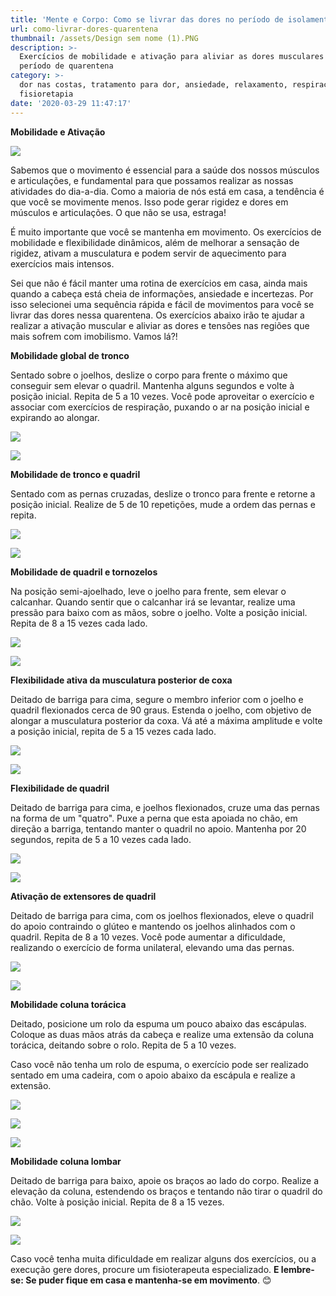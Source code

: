 ```yaml
---
title: 'Mente e Corpo: Como se livrar das dores no período de isolamento'
url: como-livrar-dores-quarentena
thumbnail: /assets/Design sem nome (1).PNG
description: >-
  Exercícios de mobilidade e ativação para aliviar as dores musculares neste
  período de quarentena
category: >-
  dor nas costas, tratamento para dor, ansiedade, relaxamento, respiração,
  fisioretapia
date: '2020-03-29 11:47:17'
---
```


**Mobilidade e Ativação**

![](/assets/yoga_quartobranco.jpg)

Sabemos que o movimento é essencial para a saúde dos nossos músculos e articulações, e fundamental para que possamos realizar as nossas atividades do dia-a-dia. Como a maioria de nós está em casa, a tendência é que você se movimente menos. Isso pode gerar rigidez e dores em músculos e articulações. O que não se usa, estraga!

É muito importante que você se mantenha em movimento. Os exercícios de mobilidade e flexibilidade dinâmicos, além de melhorar a sensação de rigidez, ativam a musculatura e podem servir de aquecimento para exercícios mais intensos.

Sei que não é fácil manter uma rotina de exercícios em casa, ainda mais quando a cabeça está cheia de informações, ansiedade e incertezas. Por isso selecionei uma sequência rápida e fácil de movimentos para você se livrar das dores nessa quarentena. Os exercícios abaixo irão te ajudar a realizar a ativação muscular e aliviar as dores e tensões nas regiões que mais sofrem com imobilismo. Vamos lá?!

**Mobilidade global de tronco**

Sentado sobre o joelhos, deslize o corpo para frente o máximo que conseguir sem elevar o quadril. Mantenha alguns segundos e volte à posição inicial. Repita de 5 a 10 vezes. Você pode aproveitar o exercício e associar com exercícios de respiração, puxando o ar na posição inicial e expirando ao alongar.

![](/assets/fff21412-b2c1-4290-8b4a-161ab7feb109.jpg)

![](/assets/ea71e0bc-ae5e-4a41-89d3-0c356c5ddc25.jpg)

**Mobilidade de tronco e quadril**

Sentado com as pernas cruzadas, deslize o tronco para frente e retorne a posição inicial. Realize de 5 de 10 repetições, mude a ordem das pernas e repita.

![](/assets/182ed6d5-97b4-443e-af99-13474bb917d8.jpg)

![](/assets/1f91036c-d7f8-4a21-9ca4-08b26b92bc2c.jpg)

**Mobilidade de quadril e tornozelos**

Na posição semi-ajoelhado, leve o joelho para frente, sem elevar o calcanhar. Quando sentir que o calcanhar irá se levantar, realize uma pressão para baixo com as mãos, sobre o joelho. Volte a posição inicial. Repita de 8 a 15 vezes cada lado.

![](/assets/b9b6ef22-e714-4ec8-a300-7f162e1b49fd.jpg)

![](/assets/47b2a266-6fd5-4a02-9717-d92d38e2401c.jpg)

**Flexibilidade ativa da musculatura posterior de coxa**

Deitado de barriga para cima, segure o membro inferior com o joelho e quadril flexionados cerca de 90 graus. Estenda o joelho, com objetivo de alongar a musculatura posterior da coxa. Vá até a máxima amplitude e volte a posição inicial, repita de 5 a 15 vezes cada lado.

![](/assets/f49062e1-ee1f-44bc-a2b6-c3d9678d0f70.jpg)

![](/assets/d30c4c65-a5f2-4c93-8779-88729e63a2a6.jpg)

**Flexibilidade de quadril**

Deitado de barriga para cima, e joelhos flexionados, cruze uma das pernas na forma de um "quatro". Puxe a perna que esta apoiada no chão, em direção a barriga, tentando manter o quadril no apoio. Mantenha por 20 segundos, repita de 5 a 10 vezes cada lado.

![](/assets/b9fea88c-f590-4c44-96ef-58e75511cb61.jpg)

![](/assets/05164799-c7a0-4716-a4ab-c15e7d5254b6.jpg)

**Ativação de extensores de quadril**

Deitado de barriga para cima, com os joelhos flexionados, eleve o quadril do apoio contraindo o glúteo e mantendo os joelhos alinhados com o quadril. Repita de 8 a 10 vezes. Você pode aumentar a dificuldade, realizando o exercício de forma unilateral, elevando uma das pernas.

![](/assets/6a68b7c3-22ff-4036-92a0-59cd83cfd6f1.jpg)

![](/assets/532bd3d8-aed6-418e-9850-e3fa6950d28b.jpg)

**Mobilidade coluna torácica**

Deitado, posicione um rolo da espuma um pouco abaixo das escápulas. Coloque as duas mãos atrás da cabeça e realize uma extensão da coluna torácica, deitando sobre o rolo. Repita de 5 a 10 vezes.

Caso você não tenha um rolo de espuma, o exercício pode ser realizado sentado em uma cadeira, com o apoio abaixo da escápula e realize a extensão.

![](/assets/bf4db85f-60e2-4249-9b58-467a9a754be8.jpg)

![](/assets/4c8433f4-fd7d-43e9-917e-332616f4233a.jpg)

![](/assets/0f1e4f74-75ce-4a6b-ab89-a0637dec500a.jpg)

**Mobilidade coluna lombar**

Deitado de barriga para baixo, apoie os braços ao lado do corpo. Realize a elevação da coluna, estendendo os braços e tentando não tirar o quadril do chão. Volte à posição inicial. Repita de 8 a 15 vezes.

![](/assets/8a864415-3f5e-4bec-993d-e790202c56c5.jpg)

![](/assets/cb4d6f9a-a063-442b-94d7-69a253a1e7e2.jpg)

Caso você tenha muita dificuldade em realizar alguns dos exercícios, ou a execução gere dores, procure um fisioterapeuta especializado. **E lembre-se: Se puder fique em casa e mantenha-se em movimento**. 😊
